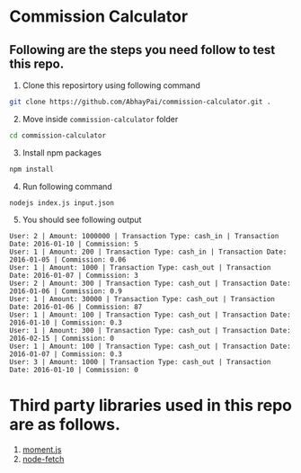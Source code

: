 # Commission Calculator
## Following are the steps you need follow to test this repo.
1. Clone this reposirtory using following command
```sh
git clone https://github.com/AbhayPai/commission-calculator.git .
```
2. Move inside `commission-calculator` folder
```sh
cd commission-calculator
```
3. Install npm packages
```sh
npm install
```
4. Run following command
```
nodejs index.js input.json
```
5. You should see following output
```
User: 2 | Amount: 1000000 | Transaction Type: cash_in | Transaction Date: 2016-01-10 | Commission: 5
User: 1 | Amount: 200 | Transaction Type: cash_in | Transaction Date: 2016-01-05 | Commission: 0.06
User: 1 | Amount: 1000 | Transaction Type: cash_out | Transaction Date: 2016-01-07 | Commission: 3
User: 2 | Amount: 300 | Transaction Type: cash_out | Transaction Date: 2016-01-06 | Commission: 0.9
User: 1 | Amount: 30000 | Transaction Type: cash_out | Transaction Date: 2016-01-06 | Commission: 87
User: 1 | Amount: 100 | Transaction Type: cash_out | Transaction Date: 2016-01-10 | Commission: 0.3
User: 1 | Amount: 300 | Transaction Type: cash_out | Transaction Date: 2016-02-15 | Commission: 0
User: 1 | Amount: 100 | Transaction Type: cash_out | Transaction Date: 2016-01-07 | Commission: 0.3
User: 3 | Amount: 1000 | Transaction Type: cash_out | Transaction Date: 2016-01-10 | Commission: 0
```

# Third party libraries used in this repo are as follows.
1. [moment.js](https://github.com/moment/moment)
2. [node-fetch](https://github.com/node-fetch/node-fetch)